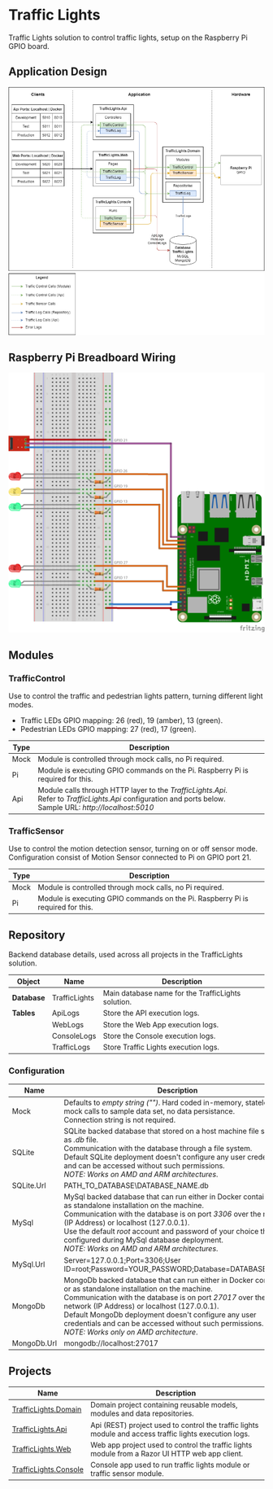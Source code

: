 # Traffic Lights

Traffic Lights solution to control traffic lights, setup on the Raspberry Pi GPIO board.

## Application Design

![Traffic Lights Application](/.docs/TrafficLights.Application.png)

## Raspberry Pi Breadboard Wiring

![Traffic Lights Breadboard](/.docs/TrafficLights.Breadboard.png)

## Modules

### TrafficControl

Use to control the traffic and pedestrian lights pattern, turning different light modes.
- Traffic LEDs GPIO mapping: 26 (red), 19 (amber), 13 (green).
- Pedestrian LEDs GPIO mapping: 27 (red), 17 (green).

|Type|Description|
|-----|-----|
|Mock|Module is controlled through mock calls, no Pi required.|
|Pi|Module is executing GPIO commands on the Pi. Raspberry Pi is required for this.|
|Api|Module calls through HTTP layer to the _TrafficLights.Api_.<br />Refer to _TrafficLights.Api_ configuration and ports below.<br />Sample URL: _http://localhost:5010_|

### TrafficSensor

Use to control the motion detection sensor, turning on or off sensor mode. Configuration consist of Motion Sensor connected to Pi on GPIO port 21.

|Type|Description|
|-----|-----|
|Mock|Module is controlled through mock calls, no Pi required.|
|Pi|Module is executing GPIO commands on the Pi. Raspberry Pi is required for this.|

## Repository

Backend database details, used across all projects in the TrafficLights solution.

|Object|Name|Description|
|-----|-----|-----|
|**Database**|TrafficLights|Main database name for the TrafficLights solution.|
|**Tables**|ApiLogs|Store the API execution logs.|
||WebLogs|Store the Web App execution logs.|
||ConsoleLogs|Store the Console execution logs.|
||TrafficLogs|Store Traffic Lights execution logs.|

### Configuration

|Name|Description|
|-----|-----|
|Mock|Defaults to *empty string ("")*. Hard coded in-memory, stateless, mock calls to sample data set, no data persistance.<br /> Connection string is not required.|
|SQLite|SQLite backed database that stored on a host machine file system as _.db_ file.<br />Communication with the database through a file system.<br />Default SQLite deployment doesn't configure any user credentials and can be accessed without such permissions.<br>_NOTE: Works on AMD and ARM architectures_.|
|SQLite.Url|PATH_TO_DATABASE\DATABASE_NAME.db|
|MySql|MySql backed database that can run either in Docker container or as standalone installation on the machine.<br />Communication with the database is on port _3306_ over the network (IP Address) or localhost (127.0.0.1).<br />Use the default _root_ account and password of your choice that is configured during MySql database deployment.<br>_NOTE: Works on AMD and ARM architectures_.|
|MySql.Url|Server=127.0.0.1;Port=3306;User ID=root;Password=YOUR_PASSWORD;Database=DATABASE_NAME|
|MongoDb|MongoDb backed database that can run either in Docker container or as standalone installation on the machine.<br />Communication with the database is on port _27017_ over the network (IP Address) or localhost (127.0.0.1).<br />Default MongoDb deployment doesn't configure any user credentials and can be accessed without such permissions.<br>_NOTE: Works only on AMD architecture_.|
|MongoDb.Url|mongodb://localhost:27017|

## Projects

|Name|Description|
|-----|-----|
|[TrafficLights.Domain](/.docs/TrafficLights.Domain.md)|Domain project containing reusable models, modules and data repositories.|
|[TrafficLights.Api](/.docs/TrafficLights.Api.md)|Api (REST) project used to control the traffic lights module and access traffic lights execution logs.|
|[TrafficLights.Web](/.docs/TrafficLights.Web.md)|Web app project used to control the traffic lights module from a Razor UI HTTP web app client.|
|[TrafficLights.Console](/.docs/TrafficLights.Console.md)|Console app used to run traffic lights module or traffic sensor module.|